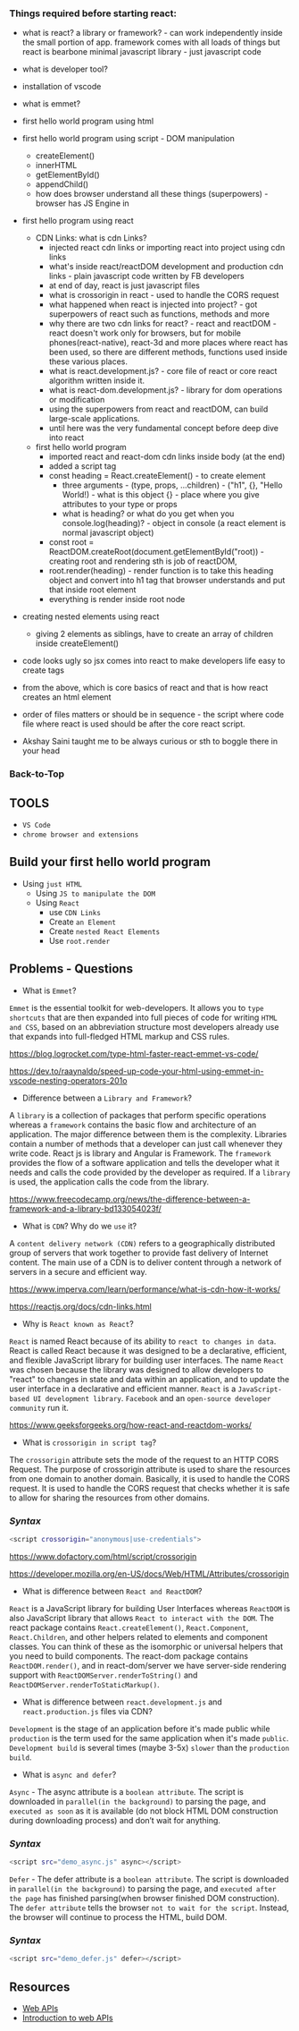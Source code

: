 ### Things required before starting react:

- what is react? a library or framework? - can work independently inside the small portion of app. framework comes with all loads of things but react is bearbone minimal javascript library - just javascript code
- what is developer tool?
- installation of vscode
- what is emmet?
- first hello world program using html
- first hello world program using script - DOM manipulation

  - createElement()
  - innerHTML
  - getElementById()
  - appendChild()
  - how does browser understand all these things (superpowers) - browser has JS Engine in

- first hello program using react

  - CDN Links: what is cdn Links?
    - injected react cdn links or importing react into project using cdn links
    - what's inside react/reactDOM development and production cdn links - plain javascript code written by FB developers
    - at end of day, react is just javascript files
    - what is crossorigin in react - used to handle the CORS request
    - what happened when react is injected into project? - got superpowers of react such as functions, methods and more
    - why there are two cdn links for react? - react and reactDOM - react doesn't work only for browsers, but for mobile phones(react-native), react-3d and more places where react has been used, so there are different methods, functions used inside these various places.
    - what is react.development.js? - core file of react or core react algorithm written inside it.
    - what is react-dom.development.js? - library for dom operations or modification
    - using the superpowers from react and reactDOM, can build large-scale applications.
    - until here was the very fundamental concept before deep dive into react
  - first hello world program
    - imported react and react-dom cdn links inside body (at the end)
    - added a script tag
    - const heading = React.createElement() - to create element
      - three arguments - (type, props, ...children) - ("h1", {}, "Hello World!) - what is this object {} - place where you give attributes to your type or props
      - what is heading? or what do you get when you console.log(heading)? - object in console (a react element is normal javascript object)
    - const root = ReactDOM.createRoot(document.getElementById("root)) - creating root and rendering sth is job of reactDOM,
    - root.render(heading) - render function is to take this heading object and convert into h1 tag that browser understands and put that inside root element
    - everything is render inside root node

- creating nested elements using react

  - giving 2 elements as siblings, have to create an array of children inside createElement()

- code looks ugly so jsx comes into react to make developers life easy to create tags
- from the above, which is core basics of react and that is how react creates an html element

- order of files matters or should be in sequence - the script where code file where react is used should be after the core react script.
- Akshay Saini taught me to be always curious or sth to boggle there in your head

### Back-to-Top

## TOOLS

- `VS Code`
- `chrome browser and extensions`

## Build your first hello world program

- Using `just HTML`
  - Using `JS to manipulate the DOM`
  - Using `React`
    - use `CDN Links`
    - Create `an Element`
    - Create `nested React Elements`
    - Use `root.render`

## Problems - Questions

- What is `Emmet`?

`Emmet` is the essential toolkit for web-developers. It allows you to `type shortcuts` that are then expanded into full pieces of code for writing `HTML and CSS`, based on an abbreviation structure most developers already use that expands into full-fledged HTML markup and CSS rules.

https://blog.logrocket.com/type-html-faster-react-emmet-vs-code/

https://dev.to/raaynaldo/speed-up-code-your-html-using-emmet-in-vscode-nesting-operators-201o

- Difference between a `Library and Framework`?

A `library` is a collection of packages that perform specific operations whereas a `framework` contains the basic flow and architecture of an application. The major difference between them is the complexity. Libraries contain a number of methods that a developer can just call whenever they write code. React js is library and Angular is Framework.
The `framework` provides the flow of a software application and tells the developer what it needs and calls the code provided by the developer as required. If a `library` is used, the application calls the code from the library.

https://www.freecodecamp.org/news/the-difference-between-a-framework-and-a-library-bd133054023f/

- What is `CDN`? Why do we `use` it?

A `content delivery network (CDN)` refers to a geographically distributed group of servers that work together to provide fast delivery of Internet content.
The main use of a CDN is to deliver content through a network of servers in a secure and efficient way.

https://www.imperva.com/learn/performance/what-is-cdn-how-it-works/

https://reactjs.org/docs/cdn-links.html

- Why is `React known as React`?

`React` is named React because of its ability to `react to changes in data`.
React is called React because it was designed to be a declarative, efficient, and flexible JavaScript library for building user interfaces.
The name `React` was chosen because the library was designed to allow developers to "react" to changes in state and data within an application, and to update the user interface in a declarative and efficient manner.
`React` is a `JavaScript-based UI development library`. `Facebook` and an `open-source developer community` run it.

https://www.geeksforgeeks.org/how-react-and-reactdom-works/

- What is `crossorigin in script tag`?

The `crossorigin` attribute sets the mode of the request to an HTTP CORS Request.
The purpose of crossorigin attribute is used to share the resources from one domain to another domain. Basically, it is used to handle the CORS request. It is used to handle the CORS request that checks whether it is safe to allow for sharing the resources from other domains.

### _Syntax_

```sh
<script crossorigin="anonymous|use-credentials">
```

https://www.dofactory.com/html/script/crossorigin

https://developer.mozilla.org/en-US/docs/Web/HTML/Attributes/crossorigin

- What is difference between `React and ReactDOM`?

`React` is a JavaScript library for building User Interfaces whereas `ReactDOM` is also JavaScript library that allows `React to interact with the DOM`.
The react package contains `React.createElement()`, `React.Component`, `React.Children`, and other helpers related to elements and component classes. You can think of these as the isomorphic or universal helpers that you need to build components. The react-dom package contains `ReactDOM.render()`, and in react-dom/server we have server-side rendering support with `ReactDOMServer.renderToString()` and `ReactDOMServer.renderToStaticMarkup()`.

- What is difference between `react.development.js` and `react.production.js` files via CDN?

`Development` is the stage of an application before it's made public while `production` is the term used for the same application when it's made `public`.
`Development build` is several times (maybe 3-5x) `slower` than the `production build`.

- What is `async and defer`?

`Async` - The async attribute is a `boolean attribute`. The script is downloaded in `parallel(in the background)` to parsing the page, and `executed as soon` as it is available (do not block HTML DOM construction during downloading process) and don’t wait for anything.

### _Syntax_

```sh
<script src="demo_async.js" async></script>
```

`Defer` - The defer attribute is a `boolean attribute`. The script is downloaded in `parallel(in the background)` to parsing the page, and `executed after the page` has finished parsing(when browser finished DOM construction). The `defer attribute` tells the browser `not to wait for the script`. Instead, the browser will continue to process the HTML, build DOM.

### _Syntax_

```sh
<script src="demo_defer.js" defer></script>
```

## Resources

- [Web APIs](https://developer.mozilla.org/en-US/docs/Web/API)
- [Introduction to web APIs](https://developer.mozilla.org/en-US/docs/Learn/JavaScript/Client-side_web_APIs/Introduction)
